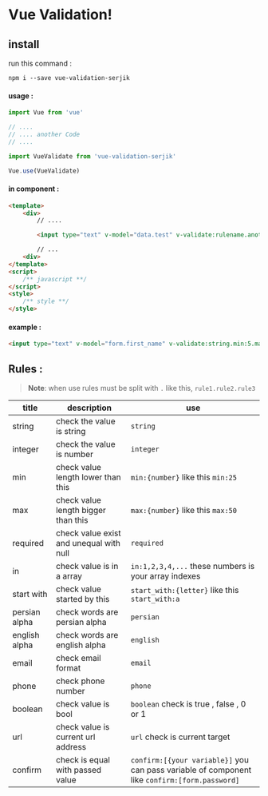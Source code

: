 ﻿# Vue Validation!  
## install
run this command :
```
npm i --save vue-validation-serjik
```

#### usage :  
``` javascript  
import Vue from 'vue'

// ....
// .... another Code
// ....

import VueValidate from 'vue-validation-serjik'  

Vue.use(VueValidate)
```  

#### in component :
``` html  
<template>
	<div>
		// ....

		<input type="text" v-model="data.test" v-validate:rulename.another.any="data.test" validate-label='label text'>

		// ...
	<div>
</template>
<script>
	/**	javascript **/
</script>
<style>
	/**	style **/
</style>
```

#### example :
``` html
<input type="text" v-model="form.first_name" v-validate:string.min:5.max:25="form.first_name" validate-label='first name' />
```
  
  
## Rules :  
> **Note**:  when use rules must be split with `.` like this, `rule1.rule2.rule3`  
  
|title          | description                |use                         |  
|---------------|--------------------------------|----------------------------|  
|string          |check the value is string      |`string`                     |  
|integer         |check the value is number      |`integer`                    |  
|min             |check value length lower than this|`min:{number}` like this `min:25`|  
|max             |check value length bigger than this|`max:{number}` like this `max:50`|  
|required        |check value exist and unequal with null|`required`|  
|in              |check value is in a array      |`in:1,2,3,4,...` these numbers is your array indexes|  
|start with      |check value started by this    |`start_with:{letter}` like this `start_with:a`|  
|persian alpha   |check words are persian alpha  |`persian` |  
|english alpha   |check words are english alpha  |`english`|  
|email           |check email format             |`email`|
|phone           |check phone number             |`phone`|
|boolean         |check value is bool            |`boolean` check is true , false , 0 or 1|
|url             |check value is current url address|`url` check is current target|
|confirm         |check is equal with passed value|`confirm:[{your variable}]` you can pass variable of component like `confirm:[form.password]`|
